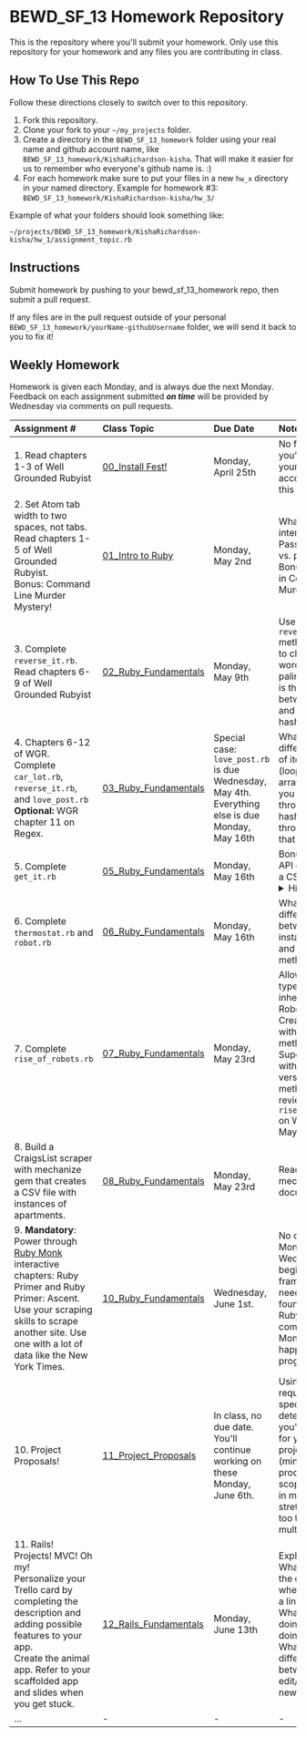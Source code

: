 BEWD_SF_13 Homework Repository
=============================

This is the repository where you'll submit your homework. Only use this repository for your homework and any files you are contributing in class.

How To Use This Repo
-----------------------

Follow these directions closely to switch over to this repository.

1. Fork this repository.
2. Clone your fork to your ```~/my_projects``` folder.
3. Create a directory in the ```BEWD_SF_13_homework``` folder using your real name and github account name, like ```BEWD_SF_13_homework/KishaRichardson-kisha```. That will make it easier for us to remember who everyone's github name is. :)
4. For each homework make sure to put your files in a new `hw_x` directory in your named directory.   Example for homework #3: `BEWD_SF_13_homework/KishaRichardson-kisha/hw_3/`

Example of what your folders should look something like:

```
~/projects/BEWD_SF_13_homework/KishaRichardson-kisha/hw_1/assignment_topic.rb
```

Instructions
-------------
Submit homework by pushing to your bewd_sf_13_homework repo, then submit a pull request. 

If any files are in the pull request outside of your personal `BEWD_SF_13_homework/yourName-githubUsername` folder, we will send it back to you to fix it!

Weekly Homework
----------------

Homework is given each Monday, and is always due the next Monday. Feedback on each assignment submitted **_on time_** will be provided by Wednesday via comments on pull requests.

| Assignment # | Class Topic | Due Date | Notes |
| :----------- | :---------- | :------- | :------------ |
| 1. Read chapters 1-3 of Well Grounded Rubyist | [00_Install Fest!](https://github.com/ga-students/bewd_sf_13/blob/master/00_Install_Fest/install_instructions.md) | Monday, April 25th | No feedback, you're keeping yourself accountable for this one :-) |
| 2. Set Atom tab width to two spaces, not tabs.<br/> Read chapters 1-5 of Well Grounded Rubyist.<br/> Bonus: Command Line Murder Mystery! | [01_Intro to Ruby](https://github.com/ga-students/bewd_sf_13/tree/master/01_Intro) | Monday, May 2nd | What is string interpolation?<br> Pass by reference vs. pass by value?<br> Bonus: Who did it in Command Line Murder Mystery? |
| 3. Complete `reverse_it.rb`.<br>Read chapters 6-9 of Well Grounded Rubyist | [02_Ruby_Fundamentals](https://github.com/ga-students/bewd_sf_13/tree/master/02_Ruby_Fundamentals) | Monday, May 9th | Use the `reverse_it.rb` method you write to check if the word given is a palindrome. What is the difference between an array and a hash/object? |
| 4. Chapters 6-12 of WGR.<br> Complete `car_lot.rb`, `reverse_it.rb`, and `love_post.rb`<br> **Optional:** WGR chapter 11 on Regex.| [03_Ruby_Fundamentals](https://github.com/ga-students/bewd_sf_13/tree/master/03_Ruby_Fundamentals) | Special case: `love_post.rb` is due Wednesday, May 4th. Everything else is due Monday, May 16th | What are a few different methods of iterating (looping) through arrays? How can you iterate through keys of a hash? Iterate through values of that same hash. |
| 5. Complete `get_it.rb` | [05_Ruby_Fundamentals](https://github.com/ga-students/bewd_sf_13/tree/master/05_Ruby_Fundamentals) | Monday, May 16th | Bonus: Store your API call results in a CSV.<br><details><summary>Hint:</summary><p> Use the CSV gem.</p></details>|
| 6. Complete `thermostat.rb` and `robot.rb` | [06_Ruby_Fundamentals](https://github.com/ga-students/bewd_sf_13/tree/master/06_Ruby_Fundamentals) | Monday, May 16th | What is the difference between an instance method and a class method? |
| 7. Complete `rise_of_robots.rb` | [07_Ruby_Fundamentals](https://github.com/ga-students/bewd_sf_13/tree/master/07_Ruby_Fundamentals) | Monday, May 23rd | Allow multiple types of robots to inherit from the Robot class. Create Androids with basic methods, and Super Androids with better versions of those methods. We'll review `rise_of_robots.rb` on Wednesday, May 18th. |
| 8. Build a CraigsList scraper with mechanize gem that creates a CSV file with instances of apartments. | [08_Ruby_Fundamentals](https://github.com/ga-students/bewd_sf_13/tree/master/08_Ruby_Fundamentals) | Monday, May 23rd | Read through mechanize documentation. |
| 9. **Mandatory**: Power through [Ruby Monk](https://rubymonk.com/) interactive chapters: Ruby Primer and Ruby Primer: Ascent.<br> Use your scraping skills to scrape another site. Use one with a lot of data like the New York Times. | [10_Ruby_Fundamentals]() | Wednesday, June 1st. | No class on Monday. Wednesday we begin the Rails framework. You'll need a solid foundation in Ruby, so complete Ruby Monk to be a happy programmer. |
| 10. Project Proposals! | [11_Project_Proposals](https://github.com/ga-students/bewd_sf_13/tree/master/11_Project_Proposal_Basics) | In class, no due date. You'll continue working on these Monday, June 6th. | Using the requirements specified, determine what you'd like to build for your final project MVP (minimum viable product). Keep scope of your app in mind - don't stretch yourself too thin with multiple features. |
| 11. Rails! Projects! MVC! Oh my! <br>Personalize your Trello card by completing the description and adding possible features to your app.<br>Create the animal app. Refer to your scaffolded app and slides when you get stuck. | [12_Rails_Fundamentals](https://github.com/ga-students/bewd_sf_13/tree/master/12_Rails_Fundamentals/slides) | Monday, June 13th | Exploring MVC: What happens in the controller when user clicks a link? <br>What is resources doing (hint: it's doing a _lot_)? What's the difference between edit/update and new/create? |
| ...          | -           | - | - |

